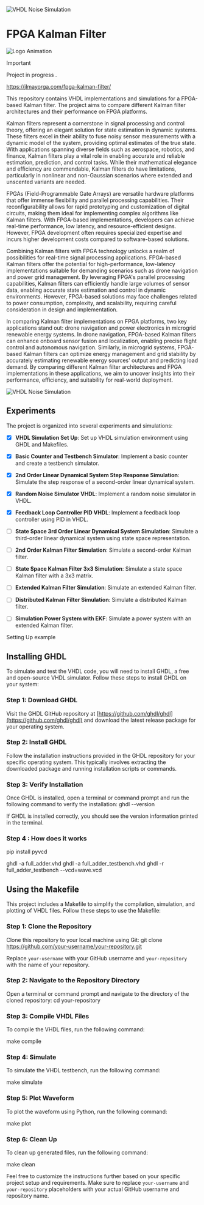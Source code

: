 
![VHDL Noise Simulation](images/header.png)

# FPGA Kalman Filter

![Logo Animation](images/project__logo_animated.gif)

> [!IMPORTANT]
> Project in progress .
>
> https://jlmayorga.com/fpga-kalman-filter/

This repository contains VHDL implementations and simulations for a FPGA-based Kalman filter. The project aims to compare different Kalman filter architectures and their performance on FPGA platforms.

Kalman filters represent a cornerstone in signal processing and control theory, offering an elegant solution for state estimation in dynamic systems. These filters excel in their ability to fuse noisy sensor measurements with a dynamic model of the system, providing optimal estimates of the true state. With applications spanning diverse fields such as aerospace, robotics, and finance, Kalman filters play a vital role in enabling accurate and reliable estimation, prediction, and control tasks. While their mathematical elegance and efficiency are commendable, Kalman filters do have limitations, particularly in nonlinear and non-Gaussian scenarios where extended and unscented variants are needed.

FPGAs (Field-Programmable Gate Arrays) are versatile hardware platforms that offer immense flexibility and parallel processing capabilities. Their reconfigurability allows for rapid prototyping and customization of digital circuits, making them ideal for implementing complex algorithms like Kalman filters. With FPGA-based implementations, developers can achieve real-time performance, low latency, and resource-efficient designs. However, FPGA development often requires specialized expertise and incurs higher development costs compared to software-based solutions.

Combining Kalman filters with FPGA technology unlocks a realm of possibilities for real-time signal processing applications. FPGA-based Kalman filters offer the potential for high-performance, low-latency implementations suitable for demanding scenarios such as drone navigation and power grid management. By leveraging FPGA's parallel processing capabilities, Kalman filters can efficiently handle large volumes of sensor data, enabling accurate state estimation and control in dynamic environments. However, FPGA-based solutions may face challenges related to power consumption, complexity, and scalability, requiring careful consideration in design and implementation.

In comparing Kalman filter implementations on FPGA platforms, two key applications stand out: drone navigation and power electronics in microgrid renewable energy systems. In drone navigation, FPGA-based Kalman filters can enhance onboard sensor fusion and localization, enabling precise flight control and autonomous navigation. Similarly, in microgrid systems, FPGA-based Kalman filters can optimize energy management and grid stability by accurately estimating renewable energy sources' output and predicting load demand. By comparing different Kalman filter architectures and FPGA implementations in these applications, we aim to uncover insights into their performance, efficiency, and suitability for real-world deployment.

![VHDL Noise Simulation](src/p2_random_noise_generator/test/main_wave_plot.png)



## Experiments

The project is organized into several experiments and simulations:

- [x] **VHDL Simulation Set Up**: Set up VHDL simulation environment using GHDL and Makefiles.
- [x] **Basic Counter and Testbench Simulator**: Implement a basic counter and create a testbench simulator.
- [x] **2nd Order Linear Dynamical System Step Response Simulation**: Simulate the step response of a second-order linear dynamical system.
- [x] **Random Noise Simulator VHDL**: Implement a random noise simulator in VHDL.
- [x] **Feedback Loop Controller PID VHDL**: Implement a feedback loop controller using PID in VHDL.
- [ ] **State Space 3rd Order Linear Dynamical System Simulation**: Simulate a third-order linear dynamical system using state space representation.
- [ ] **2nd Order Kalman Filter Simulation**: Simulate a second-order Kalman filter.
- [ ] **State Space Kalman Filter 3x3 Simulation**: Simulate a state space Kalman filter with a 3x3 matrix.
- [ ] **Extended Kalman Filter Simulation**: Simulate an extended Kalman filter.
- [ ] **Distributed Kalman Filter Simulation**: Simulate a distributed Kalman filter.
- [ ] **Simulation Power System with EKF**: Simulate a power system with an extended Kalman filter.


Setting Up example


## Installing GHDL

To simulate and test the VHDL code, you will need to install GHDL, a free and open-source VHDL simulator. Follow these steps to install GHDL on your system:

### Step 1: Download GHDL

Visit the GHDL GitHub repository at [https://github.com/ghdl/ghdl](https://github.com/ghdl/ghdl) and download the latest release package for your operating system.

### Step 2: Install GHDL

Follow the installation instructions provided in the GHDL repository for your specific operating system. This typically involves extracting the downloaded package and running installation scripts or commands.

### Step 3: Verify Installation

Once GHDL is installed, open a terminal or command prompt and run the following command to verify the installation:
ghdl --version


If GHDL is installed correctly, you should see the version information printed in the terminal.

### Step 4 : How does it works

pip install pyvcd

ghdl -a full_adder.vhd
ghdl -a full_adder_testbench.vhd
ghdl -r full_adder_testbench --vcd=wave.vcd

## Using the Makefile

This project includes a Makefile to simplify the compilation, simulation, and plotting of VHDL files. Follow these steps to use the Makefile:

### Step 1: Clone the Repository

Clone this repository to your local machine using Git:
git clone https://github.com/your-username/your-repository.git


Replace `your-username` with your GitHub username and `your-repository` with the name of your repository.

### Step 2: Navigate to the Repository Directory

Open a terminal or command prompt and navigate to the directory of the cloned repository:
cd your-repository


### Step 3: Compile VHDL Files

To compile the VHDL files, run the following command:

make compile


### Step 4: Simulate

To simulate the VHDL testbench, run the following command:

make simulate


### Step 5: Plot Waveform

To plot the waveform using Python, run the following command:

make plot 


### Step 6: Clean Up

To clean up generated files, run the following command:

make clean


Feel free to customize the instructions further based on your specific project setup and requirements. Make sure to replace `your-username` and `your-repository` placeholders with your actual GitHub username and repository name.






